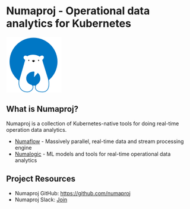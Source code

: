 # Numaproj - Operational data analytics for Kubernetes

<img src="docs/assets/numaproj-logo.svg" alt="numaproj-logo" width="150"/>

## What is Numaproj?

Numaproj is a collection of Kubernetes-native tools for doing real-time operation data analytics. 
* [Numaflow](https://github.com/numaproj/numaflow) - Massively parallel, real-time data and stream processing engine
* [Numalogic](https://github.com/numaproj/numalogic) - ML models and tools for real-time operational data analytics

## Project Resources
* Numaproj GitHub: https://github.com/numaproj
* Numaproj Slack: [Join](https://join.slack.com/t/numaproj/shared_invite/zt-19svuv47m-YKHhsQ~~KK9mBv1E7pNzfg)

